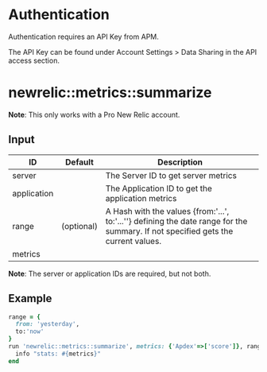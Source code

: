 # Authentication

Authentication requires an API Key from APM.

The API Key can be found under Account Settings > Data Sharing in the API access section.

# newrelic::metrics::summarize

**Note**: This only works with a Pro New Relic account.

## Input

ID | Default | Description
-- | ------- | -----------
server |  | The Server ID to get server metrics
application |  | The Application ID to get the application metrics
range | (optional) | A Hash with the values {from:'...', to:'...''} defining the date range for the summary. If not specified gets the current values.
metrics |  | 

**Note**: The server or application IDs are required, but not both. 


## Example
```ruby
range = {
  from: 'yesterday',
  to:'now'
}
run 'newrelic::metrics::summarize', metrics: {'Apdex'=>['score']}, range:range do |metrics|
  info "stats: #{metrics}"
end
```